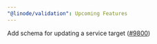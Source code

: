 ```yaml
---
"@linode/validation": Upcoming Features
---
```


Add schema for updating a service target ([#9800](https://github.com/linode/manager/pull/9800))
